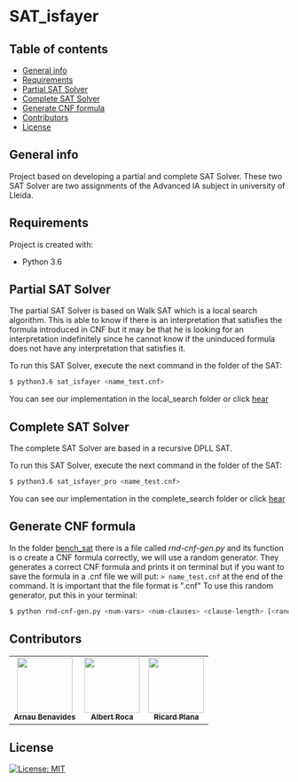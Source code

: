 # SAT_isfayer

## Table of contents
* [General info](#general-info)
* [Requirements](#Requirements)
* [Partial SAT Solver](#Partial-SAT-Solver)
* [Complete SAT Solver](#Complete-SAT-Solver)
* [Generate CNF formula](#Generate-CNF-formula)
* [Contributors](#Contributors)
* [License](#License)



## General info

Project based on developing a partial and complete SAT Solver.
These two SAT Solver are two assignments of the Advanced IA subject in university of Lleida.

## Requirements
Project is created with:
* Python 3.6

## Partial SAT Solver

The partial SAT Solver is based on Walk SAT which is a local search algorithm.
 This is able to know if there is an interpretation that satisfies the formula 
 introduced in CNF but it may be that he is looking for an interpretation indefinitely since he cannot know if the uninduced formula does not have any interpretation that satisfies it.

To run this SAT Solver, execute the next command in the folder of the SAT:

```bash
$ python3.6 sat_isfayer <name_test.cnf>
```

You can see our implementation in the local_search folder or click [hear](https://github.com/arnaubena97/sat_isfayer/tree/master/local_search)

## Complete SAT Solver

The complete SAT Solver are based in a recursive DPLL SAT.

To run this SAT Solver, execute the next command in the folder of the SAT:

```bash
$ python3.6 sat_isfayer_pro <name_test.cnf>
```

You can see our implementation in the complete_search folder or click [hear](https://github.com/arnaubena97/sat_isfayer/tree/master/complete_search)


## Generate CNF formula

In the folder [bench_sat](https://github.com/arnaubena97/sat_isfayer/tree/master/bench_sat) 
there is a file called *rnd-cnf-gen.py* and its function is o create a CNF formula correctly, we will use a random generator. 
They generates a correct CNF formula and prints it on terminal but if
 you want to save the formula in a .cnf file we will put: ```> name_test.cnf``` at the end of the command.
 It is important that the file format is ".cnf"
 To use this random generator, put this in your terminal:

```bash
$ python rnd-cnf-gen.py <num-vars> <num-clauses> <clause-length> [<random-seed>]
```


## Contributors
<!-- ALL-CONTRIBUTORS-LIST:START - Do not remove or modify this section -->
<!-- prettier-ignore -->
<!-- markdownlint-disable -->
<table>
  <tr>
    <td align="center"><a href="https://github.com/arnaubena97"><img src="https://avatars0.githubusercontent.com/u/10574631?s=460&v=4" width="100px;" alt=""/><br /><sub><b>Arnau Benavides</b></sub></a></td>
    <td align="center"><a href="https://github.com/Albert1703"><img src="https://avatars3.githubusercontent.com/u/26384877?s=460&v=4" width="100px;" alt=""/><br /><sub><b>Albert Roca</b></sub></a><br /></td>
    <td align="center"><a href="https://github.com/ricardPlana"><img src="https://avatars1.githubusercontent.com/u/38788944?s=400&u=ac4e767f356cdce3c1f60d5b04540729a120fef0&v=4" width="100px;" alt=""/><br /><sub><b>Ricard Plana</b></sub></a><br /></td>

  </tr>
 </table>
<!-- ALL-CONTRIBUTORS-LIST:END -->

## License
[![License: MIT](https://img.shields.io/badge/License-MIT-yellow.svg)](https://opensource.org/licenses/MIT)
